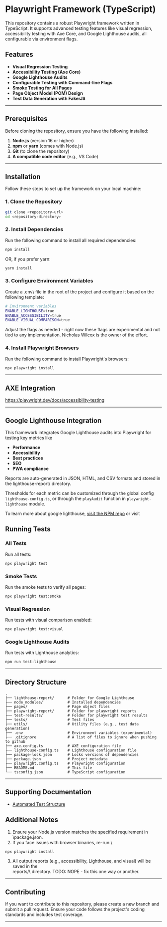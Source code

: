 # Playwright Framework (TypeScript)

This repository contains a robust Playwright framework written in TypeScript. It supports advanced testing features like visual regression, accessibility testing with Axe Core, and Google Lighthouse audits, all configurable via environment flags.

## Features

- **Visual Regression Testing**
- **Accessibility Testing (Axe Core)**
- **Google Lighthouse Audits**
- **Configurable Testing with Command-line Flags**
- **Smoke Testing for All Pages**
- **Page Object Model (POM) Design**
- **Test Data Generation with FakerJS**

---

## Prerequisites

Before cloning the repository, ensure you have the following installed:

1. **Node.js** (version 16 or higher)
2. **npm** or **yarn** (comes with Node.js)
3. **Git** (to clone the repository)
4. **A compatible code editor** (e.g., VS Code)

---

## Installation

Follow these steps to set up the framework on your local machine:

### 1. Clone the Repository

```bash
git clone <repository-url>
cd <repository-directory>
```

### 2. Install Dependencies

Run the following command to install all required dependencies:

```bash
npm install
```

OR, if you prefer yarn:

```bash
yarn install
```

### 3. Configure Environment Variables

Create a \.env\ file in the root of the project and configure it based on the following template:

```bash
# Environment variables
ENABLE_LIGHTHOUSE=true
ENABLE_ACCESSIBILITY=true
ENABLE_VISUAL_COMPARISON=true
```

Adjust the flags as needed - right now these flags are experimental and not tied to any implementation. Nicholas Wilcox is the owner of the effort.

### 4. Install Playwright Browsers

Run the following command to install Playwright's browsers:

```bash
npx playwright install
```

---
## AXE Integration


https://playwright.dev/docs/accessibility-testing

---
## Google Lighthouse Integration
This framework integrates Google Lighthouse audits into Playwright for testing key metrics like
- **Performance**
- **Accessibility**
- **Best practices**
- **SEO**
- **PWA compliance**

Reports are auto-generated in JSON, HTML, and CSV formats and stored in the lighthouse-report/ directory.

Thresholds for each metric can be customized through the global config `lighthouse-config.ts`, or through the `playAudit` function in `playwright-lighthouse` module.

To learn more about google lighthouse, [visit the NPM repo](https://www.npmjs.com/package/playwright-lighthouse "go to NPM") or visit 

## Running Tests

### All Tests

Run all tests:
```bash
npx playwright test
```

### Smoke Tests

Run the smoke tests to verify all pages:

```bash
npx playwright test:smoke
```

### Visual Regression

Run tests with visual comparison enabled:

```bash
npx playwright test:visual
```

### Google Lighthouse Audits

Run tests with Lighthouse analytics:

```bash
npm run test:lighthouse
```

---

## Directory Structure

```plaintext
.
├── lighthouse-report/      # Folder for Google Lighthouse
├── node_modules/           # Installed dependencies
├── pages/                  # Page object files
├── playwright-report/      # Folder for playwright reports
├── test-results/           # Folder for playwright test results
├── tests/                  # Test files
├── utils/                  # Utility files (e.g., test data generation)
├── .env                    # Environment variables (experimental)
├── .gitignore              # A list of files to ignore when pushing to github
├── axe.config.ts           # AXE configuration file
├── lighthouse-config.ts    # Lighthouse configuration file
├── package-lock.json       # Locks versions of dependencies
├── package.json            # Project metadata 
├── playwright.config.ts    # Playwright configuration
├── README.md               # This file
└── tsconfig.json           # TypeScript configuration

```

---
## Supporting Documentation
- [Automated Test Structure](https://pwhelpdesk.atlassian.net/wiki/spaces/QE/pages/608567300/Playwright+Automated+Test+Structure "Learn about the parts of a standard test in Playwright at PurpleWave")
## Additional Notes

1. Ensure your Node.js version matches the specified requirement in \package.json\.
2. If you face issues with browser binaries, re-run \
```bash
npx playwright install
```
3. All output reports (e.g., accessibility, Lighthouse, and visual) will be saved in the \
reports/\ directory.
TODO: NOPE - fix this one way or another.

---

## Contributing

If you want to contribute to this repository, please create a new branch and submit a pull request. Ensure your code follows the project's coding standards and includes test coverage.

---
